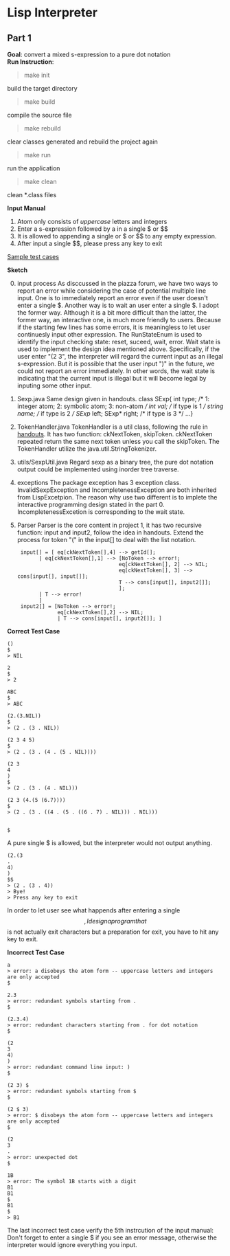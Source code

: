 # Lisp Interpreter #
##  Part 1 ##
**Goal**: convert a mixed s-expression to a pure dot notation<br>
**Run Instruction**:
>make init

build the target directory

>make build

compile the source file

>make rebuild

clear classes generated and rebuild the project again

>make run

run the application

>make clean

clean *.class files

**Input Manual**
1. Atom only consists of *uppercase* letters and integers
2. Enter a s-expression followed by a in a single $ or $$
3. It is allowed to appending a single or $ or $$ to any empty expression.
4. After input a single $$, please press any key to exit

[Sample test cases](http://web.cse.ohio-state.edu/~soundarajan.1/courses/6341/l1input.txt)

**Sketch**

0. input process
As disccussed in the piazza forum, we have two ways to report an error while considering the case of potential multiple line input. One is to immediately report an error even if the user doesn't enter a single $. Another way is to wait an user enter a single $. I adopt the former way. Although it is a bit more difficult than the latter, the former way, an interactive one, is much more friendly to users. Because if the starting few lines has some errors, it is meaningless to let user continuesly input other expression. The RunStateEnum is used to identify the input checking state: reset, suceed, wait, error. Wait state is used to implement the design idea mentioned above. Specifically, if the user enter "(2 3", the interpreter will regard the current  input as an illegal s-expression. But it is possible that the user input ")" in the future, we could not report an error immediately. In other words, the wait state is indicating that the current input is illegal but it will become legal by inputing some other input.
1. Sexp.java
Same design given in handouts.
		class SExp{
			int type; /* 1: integer atom; 2: symbolic atom; 3: non-atom */
			int val; /* if type is 1 */
			string name; /* if type is 2 */
			SExp* left; SExp* right; /* if type is 3 */
		...}
2. TokenHandler.java
TokenHandler is a util class, following the rule in [handouts](http://web.cse.ohio-state.edu/~soundarajan.1/courses/6341/lispInput1.txt). 
It has two function: ckNextToken, skipToken. ckNextToken repeated return the same next token unless you call the skipToken.
The TokenHandler utilize the java.util.StringTokenizer.
3. utils/SexpUtil.java
Regard sexp as a binary tree, the pure dot notation output could be implemented using inorder tree traverse.
4. exceptions
The package exception has 3 exception class. InvalidSexpException and IncompletenessException are both inherited from LispExcetpion. The reason why use two different is to implete the interactive programming design stated in the part 0. IncompletenessExcetion is corresponding to the wait state.
5. Parser
Parser is the core content in project 1, it has two recursive function: input and input2, follow the idea in handouts. Extend the process for token "(" in the input[] to deal with the list notation.

		input[] = [ eq[ckNextToken[],4] --> getId[];
			  | eq[ckNextToken[],1] --> [NoToken --> error!;
									    eq[ckNextToken[], 2] --> NIL;
						     			eq[ckNextToken[], 3] --> cons[input[], input[]];
						     			T --> cons[input[], input2[]];
										];
			  | T --> error!
			  ]
		input2[] = [NoToken --> error!;
					eq[ckNextToken[],2] --> NIL;
					| T --> cons[input[], input2[]]; ]

**Correct Test Case**

	()
	$
	> NIL

	2
	$
	> 2

	ABC
	$
	> ABC

	(2.(3.NIL))
	$
	> (2 . (3 . NIL))

	(2 3 4 5)
	$
	> (2 . (3 . (4 . (5 . NIL))))

	(2 3
	4
	)
	$
	> (2 . (3 . (4 . NIL)))

	(2 3 (4.(5 (6.7))))
	$
	> (2 . (3 . ((4 . (5 . ((6 . 7) . NIL))) . NIL)))


	$
A pure single $ is allowed, but the interpreter would not output anything. 

	(2.(3
	.
	4)
	)
	$$
	> (2 . (3 . 4))
	> Bye!
	> Press any key to exit
In order to let user see what happends after entering a single $$, I design a program that $$ is not actually exit characters but a preparation for exit, you have to hit any key to exit.

**Incorrect Test Case**

	a
	> error: a disobeys the atom form -- uppercase letters and integers are only accepted
	$

	2.3
	> error: redundant symbols starting from .
	$

	(2.3.4)
	> error: redundant characters starting from . for dot notation
	$

	(2
	3
	4)
	)
	> error: redundant command line input: )
	$

	(2 3) $
	> error: redundant symbols starting from $
	$

	(2 $ 3)
	> error: $ disobeys the atom form -- uppercase letters and integers are only accepted
	$

	(2
	3
	.
	> error: unexpected dot
	$

	1B
	> error: The symbol 1B starts with a digit
	B1
	B1
	$
	B1
	$
	> B1
The last incorrect test case verify the 5th instrcution of the input manual: Don't forget to enter a single $ if you see an error message, otherwise the interpreter would ignore everything you input.



